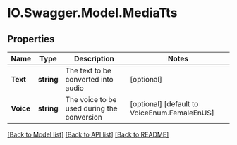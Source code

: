 # IO.Swagger.Model.MediaTts
## Properties

Name | Type | Description | Notes
------------ | ------------- | ------------- | -------------
**Text** | **string** | The text to be converted into audio | [optional] 
**Voice** | **string** | The voice to be used during the conversion | [optional] [default to VoiceEnum.FemaleEnUS]

[[Back to Model list]](../README.md#documentation-for-models) [[Back to API list]](../README.md#documentation-for-api-endpoints) [[Back to README]](../README.md)

